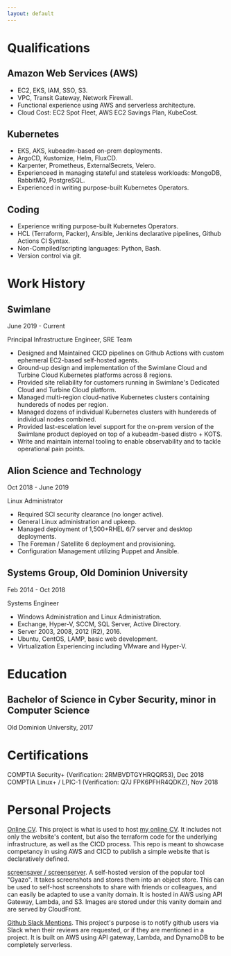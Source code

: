 ```yaml
---
layout: default
---
```

# Qualifications

## Amazon Web Services (AWS)
*   EC2, EKS, IAM, SSO, S3.
*   VPC, Transit Gateway, Network Firewall.
*   Functional experience using AWS and serverless architecture.
*   Cloud Cost: EC2 Spot Fleet, AWS EC2 Savings Plan, KubeCost.

## Kubernetes
*   EKS, AKS, kubeadm-based on-prem deployments.
*   ArgoCD, Kustomize, Helm, FluxCD.
*   Karpenter, Prometheus, ExternalSecrets, Velero.
*   Experienceed in managing stateful and stateless workloads: MongoDB, RabbitMQ, PostgreSQL.
*   Experienced in writing purpose-built Kubernetes Operators.

## Coding
*   Experience writing purpose-built Kubernetes Operators.
*   HCL (Terraform, Packer), Ansible, Jenkins declarative pipelines, Github Actions CI Syntax.
*   Non-Compiled/scripting languages: Python, Bash.
*   Version control via git.

# Work History

## Swimlane
June 2019 - Current

Principal Infrastructure Engineer, SRE Team

*    Designed and Maintained CICD pipelines on Github Actions with custom ephemeral EC2-based self-hosted agents.
*    Ground-up design and implementation of the Swimlane Cloud and Turbine Cloud Kubernetes platforms across 8 regions.
*    Provided site reliability for customers running in Swimlane's Dedicated Cloud and Turbine Cloud platform.
*    Managed multi-region cloud-native Kubernetes clusters containing hundereds of nodes per region.
*    Managed dozens of individual Kubernetes clusters with hundereds of individual nodes combined.
*    Provided last-escelation level support for the on-prem version of the Swimlane product deployed on top of a kubeadm-based distro + KOTS.
*    Write and maintain internal tooling to enable observability and to tackle operational pain points.

## Alion Science and Technology
Oct 2018 - June 2019

Linux Administrator

*    Required SCI security clearance (no longer active).
*    General Linux administration and upkeep.
*    Managed deployment of 1,500+RHEL 6/7 server and desktop deployments.
*    The Foreman / Satellite 6 deployment and provisioning.
*    Configuration Management utilizing Puppet and Ansible.

## Systems Group, Old Dominion University
Feb 2014 - Oct 2018

Systems Engineer

*    Windows Administration and Linux Administration.
*    Exchange, Hyper-V, SCCM, SQL Server, Active Directory.
*    Server 2003, 2008, 2012 (R2), 2016.
*    Ubuntu, CentOS, LAMP, basic web development.
*    Virtualization Experiencing including VMware and Hyper-V.

# Education
## Bachelor of Science in Cyber Security, minor in Computer Science
Old Dominion University, 2017

# Certifications
COMPTIA Security+ (Verification: 2RMBVDTGYHRQQR53), Dec 2018
COMPTIA Linux+ / LPIC-1 (Verification: Q7J FPK6PFHR4QDKZ), Nov 2018


# Personal Projects
[Online CV](https://github.com/bagel-dawg/bageltech.io). This project is what is used to host [my online CV](https://bageltech.io). It includes not only the website's content, but also the terraform code for the underlying infrastructure, as well as the CICD process. This repo is meant to showcase competancy in using AWS and CICD to publish a simple website that is declaratively defined.

[screensaver / screenserver](https://github.com/bagel-dawg/screensaver). A self-hosted version of the popular tool "Gyazo". It takes screenshots and stores them into an object store. This can be used to self-host screenshots to share with friends or colleagues, and can easily be adapted to use a vanity domain. It is hosted in AWS using API Gateway, Lambda, and S3. Images are stored under this vanity domain and are served by CloudFront.

[Github Slack Mentions](https://github.com/bagel-dawg/github-slack-mentions). This project's purpose is to notify github users via Slack when their reviews are requested, or if they are mentioned in a project. It is built on AWS using API gateway, Lambda, and DynamoDB to be completely serverless.
